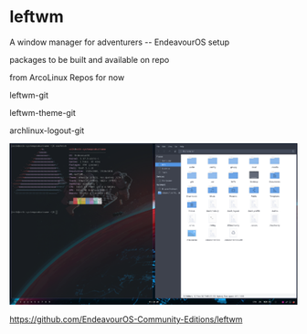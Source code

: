 # leftwm
A window manager for adventurers -- EndeavourOS setup

packages to be built and available on repo

from ArcoLinux Repos for now

leftwm-git

leftwm-theme-git

archlinux-logout-git


![Screenshot](https://github.com/EndeavourOS-Community-Editions/leftwm/blob/b87cf5c93c9abf1be3b71c3b360da56cec55d4b1/eos-leftwm.png)


https://github.com/EndeavourOS-Community-Editions/leftwm

